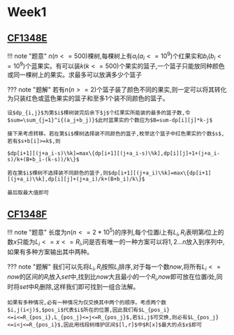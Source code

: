 # Week1

## [CF1348E](https://codeforces.com/problemset/problem/1348/E)

!!! note "题意"
    $n(n<=500)$棵树,每棵树上有$a_i(a_i<=10^9)$个红果实和$b_i(b_i<=10^9)$个蓝果实。有可以装$k(k<=500)$个果实的篮子,一个篮子只能放同种颜色或同一棵树上的果实。求最多可以放满多少个篮子

??? note "题解"
    若有$n(n>=2)$个篮子装了颜色不同的果实,则一定可以将其转化为只装红色或蓝色果实的篮子和至多$1$个装不同颜色的篮子。
    
    设$dp_{i,j}$为第$i$棵树装完后余下$j$个红果实所能装的最多的篮子数,令$sum=\sum_{j=1}^i{(a_j+b_j)}$此时蓝果实的个数应为$B=sum-dp[i][j]*k-j$

    接下来考虑转移。若在第$i$棵树选择装不同颜色的篮子,枚举这个篮子中红色果实的个数$s$,若有$s+b[i]>=k$,则

    $dp[i+1][(j+a_i-s)\%k]=max\{dp[i+1][(j+a_i-s)\%k],dp[i][j]+1+(j+a_i-s)/k+(B+b_i-(k-s))/k\}$

    若在第$i$棵树不选择装不同颜色的篮子,则$dp[i+1][(j+a_i)\%k]=max\{dp[i+1][(j+a_i)\%k],dp[i][j]+(j+a_i)/k+(B+b_i)/k\}$

    最后取最大值即可

## [CF1348F](https://codeforces.com/problemset/problem/1348/F)

!!! note "题意"
    长度为$n(n<=2*10^5)$的序列,每个位置$i$上有$L_i,R_i$表明第$i$位上的数$x$只能为$L_i<=x<=R_i$,问是否有唯一的一种方案可以将$1,2...n$放入到序列中,如果有多种方案输出其中两种。

??? note "题解"
    我们可以先将$L_i,R_i$按照$L_i$排序,对于每一个数$now$,将所有$L_i<=now$的区间的$R_i$放入$set$中,找到比$now$大且最小的一个$R_i$,$now$即可放在位置$i$处,同时将$set$中$R_i$删除,这样我们即可找到一组合法解。

    如果有多种情况,必有一种情况为仅交换其中两个的顺序。考虑两个数$i,j(i<j)$,$pos_i$代表$i$所在的位置,因此我们有$L_{pos_i}<=i<=R_{pos_i},L_{pos_j}<=j<=R_{pos_j}$,若$i,j$可交换,则必有$L_{pos_j}<=i<j<=R_{pos_i}$,因此用线段树维护区间$[l,r]$中$R[x]$最大的点$x$即可